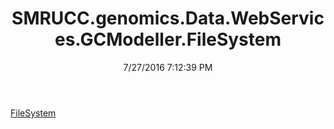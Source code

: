 ﻿---
title: SMRUCC.genomics.Data.WebServices.GCModeller.FileSystem
date: 7/27/2016 7:12:39 PM
---

[FileSystem](T-SMRUCC.genomics.Data.WebServices.GCModeller.FileSystem.FileSystem.html)
